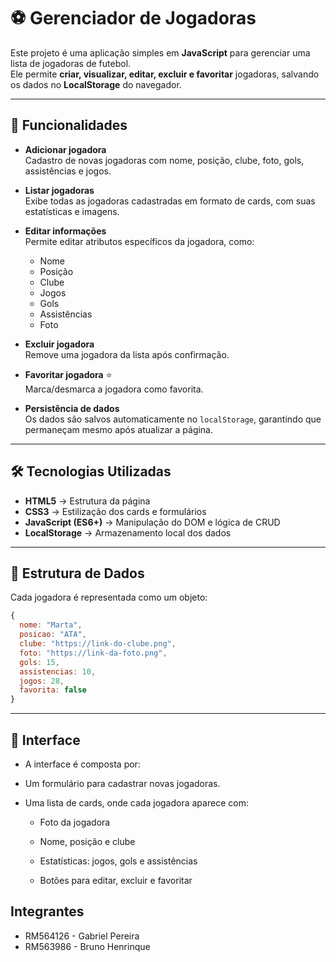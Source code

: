 # ⚽ Gerenciador de Jogadoras

Este projeto é uma aplicação simples em **JavaScript** para gerenciar uma lista de jogadoras de futebol.  
Ele permite **criar, visualizar, editar, excluir e favoritar** jogadoras, salvando os dados no **LocalStorage** do navegador.

---

## 🚀 Funcionalidades

- **Adicionar jogadora**  
  Cadastro de novas jogadoras com nome, posição, clube, foto, gols, assistências e jogos.

- **Listar jogadoras**  
  Exibe todas as jogadoras cadastradas em formato de cards, com suas estatísticas e imagens.

- **Editar informações**  
  Permite editar atributos específicos da jogadora, como:
  - Nome  
  - Posição  
  - Clube  
  - Jogos  
  - Gols  
  - Assistências  
  - Foto  

- **Excluir jogadora**  
  Remove uma jogadora da lista após confirmação.

- **Favoritar jogadora** ⭐  
  Marca/desmarca a jogadora como favorita.

- **Persistência de dados**  
  Os dados são salvos automaticamente no `localStorage`, garantindo que permaneçam mesmo após atualizar a página.

---

## 🛠️ Tecnologias Utilizadas

- **HTML5** → Estrutura da página  
- **CSS3** → Estilização dos cards e formulários  
- **JavaScript (ES6+)** → Manipulação do DOM e lógica de CRUD  
- **LocalStorage** → Armazenamento local dos dados  

---

## 📂 Estrutura de Dados

Cada jogadora é representada como um objeto:

```javascript
{
  nome: "Marta",
  posicao: "ATA",
  clube: "https://link-do-clube.png",
  foto: "https://link-da-foto.png",
  gols: 15,
  assistencias: 10,
  jogos: 28,
  favorita: false
}

```

--- 

## 📸 Interface

- A interface é composta por:

- Um formulário para cadastrar novas jogadoras.

- Uma lista de cards, onde cada jogadora aparece com:

    - Foto da jogadora

    - Nome, posição e clube

    - Estatísticas: jogos, gols e assistências

    - Botões para editar, excluir e favoritar


## Integrantes
- RM564126 - Gabriel Pereira 
- RM563986 - Bruno Henrinque 
